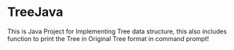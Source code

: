 # TreeJava
This is Java Project for Implementing Tree data structure, this also includes function to print the Tree in Original Tree format in command prompt!
